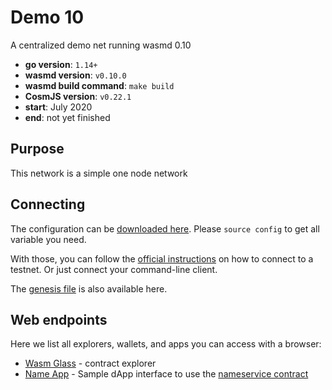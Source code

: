 # Demo 10

A centralized demo net running wasmd 0.10

- **go version**: `1.14+`
- **wasmd version**: `v0.10.0`
- **wasmd build command**: `make build`
- **CosmJS version**: `v0.22.1`
- **start**: July 2020
- **end**: not yet finished

## Purpose

This network is a simple one node network

## Connecting

The configuration can be [downloaded here](./config.env).
Please `source config` to get all variable you need.

With those, you can follow the
[official instructions](https://docs.cosmwasm.com/testnets/testnets.html)
 on how to connect to a testnet.
Or just connect your command-line client.

The [genesis file](./genesis.json) is also available here.

## Web endpoints

Here we list all explorers, wallets, and apps you can access with a browser:

* [Wasm Glass](https://demonet.wasm.glass) - contract explorer
* [Name App](https://cosmwasm.github.io/name-app/) - Sample dApp interface to use the 
  [nameservice contract](https://github.com/CosmWasm/cosmwasm-examples/tree/nameservice-0.5.2/nameservice) 